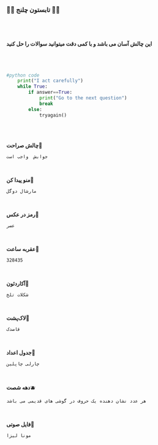 ### 🍉🍉 تابستون چلنج 🍉🍉
<br>
<br>

#### این چالش آسان می باشد و با کمی دقت میتوانید سوالات را حل کنید 


<br>
<br>

```python
#python code
    print("I act carefully")
    while True:
        if answer==True:
            print("Go to the next question")
            break
        else:
            tryagain()
```

<br>
<br>

**چالش صراحت**🍇
```
جوابش  واجب است

```
<br>

**منو پیدا کن**🍒
```
مارشال دوگل

```
<br>

**رمز در عکس**🍊
```
عصر

```
<br>


**عقربه ساعت**🍋
```
328435

```
<br>


**آکاردئون**🍍
```
شکلات تلخ

```
<br>


**لاک‌پشت**🍑
```
قاصدک

```
<br>


**جدول اعداد**🥝
```
چارلی چاپلین

```
<br>


**دهه شصت**🫐
```
هر عدد نشان دهنده یک حروف در گوشی های قدیمی می باشد

```
<br>


**فایل صوتی**🍎
```
مونا لیزا

```
<br>






